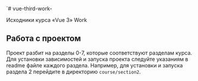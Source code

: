 `# vue-third-work-

Исходники курса «Vue 3» Work

## Работа с проектом

Проект разбит на разделы 0-7, которые соответствуют разделам курса.
Для установки зависимостей и запуска проекта следуйте указаниям в readme файле каждого раздела.
Например, для установки и запуска раздела 2 перейдите в директорию `course/section2`.
